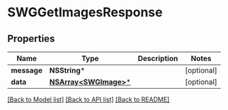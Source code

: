# SWGGetImagesResponse

## Properties
Name | Type | Description | Notes
------------ | ------------- | ------------- | -------------
**message** | **NSString*** |  | [optional] 
**data** | [**NSArray&lt;SWGImage&gt;***](SWGImage.md) |  | [optional] 

[[Back to Model list]](../README.md#documentation-for-models) [[Back to API list]](../README.md#documentation-for-api-endpoints) [[Back to README]](../README.md)


